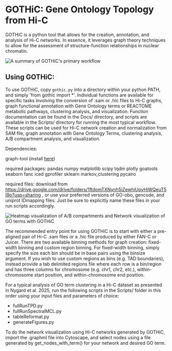 # GOTHiC: Gene Ontology Topology from Hi-C

GOTHiC is a python tool that allows for the creation, annotation, and analysis of Hi-C networks. In essence, it leverages graph theory techniques to allow for the assessment of structure-function relationships in nuclear chromatin.

![A summary of GOTHiC's primary workflow](https://github.com/LavalleeAdamLab/GOTHiC/assets/61287366/7d13adaa-5a70-4c1b-b0a7-7116a9736b1b)

## Using GOTHiC:
To use GOTHiC, copy `gothic.py` into a directory within your python PATH, and simply 'from gothic import *'. Individual functions are available for specific tasks involving the conversion of .sam or .hic files to Hi-C graphs, graph functional annotation with Gene Ontology terms or REACTOME metabolic pathways, clustering analysis, and visualization. Function documentation can be found in the Docs/ directory, and scripts are available in the Scripts/ directory for running the most typical workflow. These scripts can be used for Hi-C network creation and normalization from SAM file, graph annotation with Gene Ontology Terms, clustering analysis, A/B compartment analysis, and visualization.  

Dependencies:

graph-tool (install [here](https://graph-tool.skewed.de/installation.html))

required packages: pandas numpy matplotlib scipy tqdm plotly goatools seaborn fanc iced gprofiler sklearn markov_clustering pycairo

required files: download from https://drive.google.com/drive/folders/1ftdomTXNynh5iZewhiUpyHiWQeuT5I9p?usp=sharing ,
or use your preferred versions of GO-obo, gencode, and uniprot IDmapping files. Just be sure to explicitly name these files in your run scripts accordingly.  

![Heatmap visualization of A/B compartments and Network visualization of GO terms with GOTHiC](https://github.com/user-attachments/assets/45a5e6b3-aba6-4c50-97c8-3112fcdb055e)

The recommended entry point for using GOTHiC is to start with either a pre-aligned pair of Hi-C .sam files or a .hic file produced by either FAN-C or Juicer. There are two available binning methods for graph creation: fixed-width binning and custom region binning. For fixed-width binning, simply specify the size each bin should be in base pairs using the binsize argument. If you wish to use custom regions as bins (e.g. TAD boundaries), instead provide a tab delimited regions file where each row is a bin/region and has three columns for chromosome (e.g. chr1, chr2, etc.), within-chromosome start position, and within-chromosome end position. 

For a typical analysis of GO term clustering in a Hi-C dataset as presented in Nygard et al. 2025, run the following scripts in the Scripts/ folder in this order using your input files and parameters of choice:
- fullRunTPD.py
- fullRunSpectralMCL.py
- tableReformat.py
- generateFigures.py

To do the network visualization using Hi-C networks generated by GOTHiC, import the .graphml file into Cytoscape, and select nodes using a file generated by get_nodes_with_term() for your network and desired GO term.




